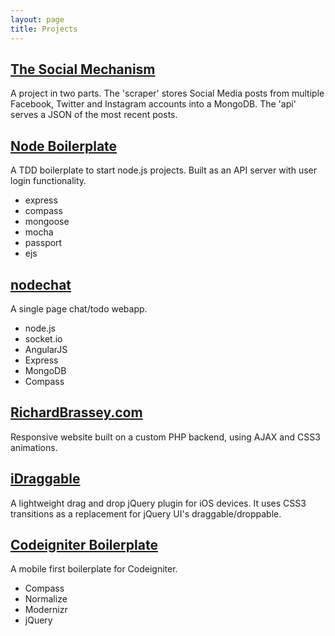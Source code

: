 ```yaml
---
layout: page
title: Projects
---
```


## [The Social Mechanism](https://github.com/gbrassey/The-Social-Mechanism 'The Social Mechanism')

A project in two parts. The 'scraper' stores Social Media posts from multiple Facebook, Twitter and Instagram accounts into a MongoDB. The 'api' serves a JSON of the most recent posts.

## [Node Boilerplate](https://github.com/gbrassey/node-boilerplate 'Node Boilerplate')

A TDD boilerplate to start node.js projects. Built as an API server with user login functionality.

* express
* compass
* mongoose
* mocha
* passport
* ejs

## [nodechat](https://github.com/gbrassey/nodechat 'nodechat')

A single page chat/todo webapp.

* node.js
* socket.io
* AngularJS
* Express
* MongoDB
* Compass

## [RichardBrassey.com](http://www.richardbrassey.com)

Responsive website built on a custom PHP backend, using AJAX and CSS3 animations.

## [iDraggable](https://github.com/gbrassey/iDraggable 'iDraggable')

A lightweight drag and drop jQuery plugin for iOS devices. It uses CSS3 transitions as a replacement for jQuery UI's draggable/droppable.

## [Codeigniter Boilerplate](https://github.com/gbrassey/codeigniter-boilerplate 'Codeigniter Boilerplate')

A mobile first boilerplate for Codeigniter.

* Compass
* Normalize
* Modernizr
* jQuery
